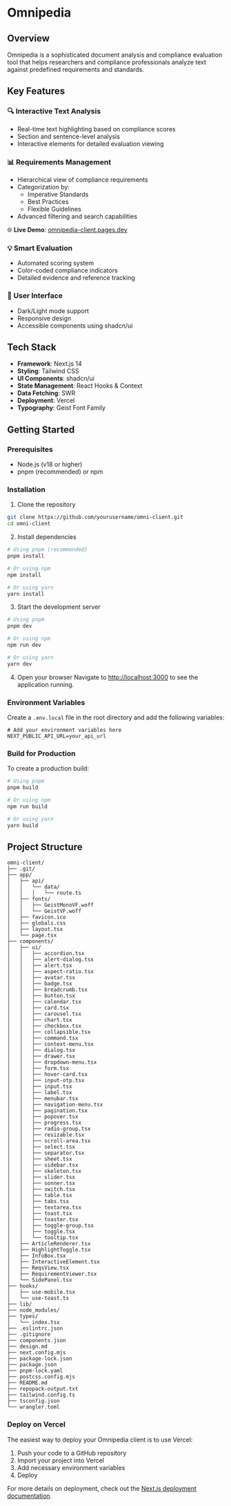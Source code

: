 # Omnipedia

## Overview
Omnipedia is a sophisticated document analysis and compliance evaluation tool that helps researchers and compliance professionals analyze text against predefined requirements and standards.

## Key Features

### 🔍 Interactive Text Analysis
- Real-time text highlighting based on compliance scores
- Section and sentence-level analysis
- Interactive elements for detailed evaluation viewing

### 📊 Requirements Management
- Hierarchical view of compliance requirements
- Categorization by:
  - Imperative Standards
  - Best Practices
  - Flexible Guidelines
- Advanced filtering and search capabilities

🌐 **Live Demo**: [omnipedia-client.pages.dev](https://omnipedia-client.pages.dev/)

### 💡 Smart Evaluation
- Automated scoring system
- Color-coded compliance indicators
- Detailed evidence and reference tracking

### 🎨 User Interface
- Dark/Light mode support
- Responsive design
- Accessible components using shadcn/ui

## Tech Stack
- **Framework**: Next.js 14
- **Styling**: Tailwind CSS
- **UI Components**: shadcn/ui
- **State Management**: React Hooks & Context
- **Data Fetching**: SWR
- **Deployment**: Vercel
- **Typography**: Geist Font Family

## Getting Started

### Prerequisites
- Node.js (v18 or higher)
- pnpm (recommended) or npm

### Installation

1. Clone the repository
```bash
git clone https://github.com/yourusername/omni-client.git
cd omni-client
```

2. Install dependencies
```bash
# Using pnpm (recommended)
pnpm install

# Or using npm
npm install

# Or using yarn
yarn install
```

3. Start the development server
```bash
# Using pnpm
pnpm dev

# Or using npm
npm run dev

# Or using yarn
yarn dev
```

4. Open your browser
Navigate to [http://localhost:3000](http://localhost:3000) to see the application running.

### Environment Variables

Create a `.env.local` file in the root directory and add the following variables:

```env
# Add your environment variables here
NEXT_PUBLIC_API_URL=your_api_url
```

### Build for Production

To create a production build:
```bash
# Using pnpm
pnpm build

# Or using npm
npm run build

# Or using yarn
yarn build
```

## Project Structure

```
omni-client/
├── .git/
├── app/
│   ├── api/
│   │   └── data/
│   │   │   └── route.ts
│   ├── fonts/
│   │   ├── GeistMonoVF.woff
│   │   └── GeistVF.woff
│   ├── favicon.ico
│   ├── globals.css
│   ├── layout.tsx
│   └── page.tsx
├── components/
│   ├── ui/
│   │   ├── accordion.tsx
│   │   ├── alert-dialog.tsx
│   │   ├── alert.tsx
│   │   ├── aspect-ratio.tsx
│   │   ├── avatar.tsx
│   │   ├── badge.tsx
│   │   ├── breadcrumb.tsx
│   │   ├── button.tsx
│   │   ├── calendar.tsx
│   │   ├── card.tsx
│   │   ├── carousel.tsx
│   │   ├── chart.tsx
│   │   ├── checkbox.tsx
│   │   ├── collapsible.tsx
│   │   ├── command.tsx
│   │   ├── context-menu.tsx
│   │   ├── dialog.tsx
│   │   ├── drawer.tsx
│   │   ├── dropdown-menu.tsx
│   │   ├── form.tsx
│   │   ├── hover-card.tsx
│   │   ├── input-otp.tsx
│   │   ├── input.tsx
│   │   ├── label.tsx
│   │   ├── menubar.tsx
│   │   ├── navigation-menu.tsx
│   │   ├── pagination.tsx
│   │   ├── popover.tsx
│   │   ├── progress.tsx
│   │   ├── radio-group.tsx
│   │   ├── resizable.tsx
│   │   ├── scroll-area.tsx
│   │   ├── select.tsx
│   │   ├── separator.tsx
│   │   ├── sheet.tsx
│   │   ├── sidebar.tsx
│   │   ├── skeleton.tsx
│   │   ├── slider.tsx
│   │   ├── sonner.tsx
│   │   ├── switch.tsx
│   │   ├── table.tsx
│   │   ├── tabs.tsx
│   │   ├── textarea.tsx
│   │   ├── toast.tsx
│   │   ├── toaster.tsx
│   │   ├── toggle-group.tsx
│   │   ├── toggle.tsx
│   │   └── tooltip.tsx
│   ├── ArticleRenderer.tsx
│   ├── HighlightToggle.tsx
│   ├── InfoBox.tsx
│   ├── InteractiveElement.tsx
│   ├── ReqsView.tsx
│   ├── RequirementViewer.tsx
│   └── SidePanel.tsx
├── hooks/
│   ├── use-mobile.tsx
│   └── use-toast.ts
├── lib/
├── node_modules/
├── types/
│   └── index.tsx
├── .eslintrc.json
├── .gitignore
├── components.json
├── design.md
├── next.config.mjs
├── package-lock.json
├── package.json
├── pnpm-lock.yaml
├── postcss.config.mjs
├── README.md
├── repopack-output.txt
├── tailwind.config.ts
├── tsconfig.json
└── wrangler.toml
```
### Deploy on Vercel

The easiest way to deploy your Omnipedia client is to use Vercel:

1. Push your code to a GitHub repository
2. Import your project into Vercel
3. Add necessary environment variables
4. Deploy

For more details on deployment, check out the [Next.js deployment documentation](https://nextjs.org/docs/deployment).

